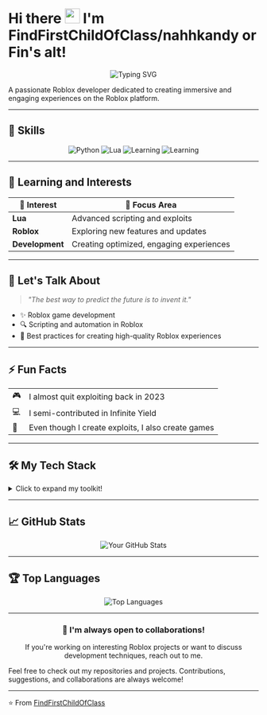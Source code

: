# Hi there <img src="https://raw.githubusercontent.com/MartinHeinz/MartinHeinz/master/wave.gif" width="30px"> I'm **FindFirstChildOfClass/nahhkandy or Fin's alt!**

<div align="center">
  <img src="https://readme-typing-svg.herokuapp.com?font=Fira+Code&pause=1000&color=F7F7F7&center=true&vCenter=true&width=435&lines=Passionate+Roblox+Developer;Lua+%26+Python+Enthusiast;Game+Creator+%26+Scripter" alt="Typing SVG" />
</div>

A passionate Roblox developer dedicated to creating immersive and engaging experiences on the Roblox platform.

---

## 🔧 Skills

<div align="center">

![Python](https://img.shields.io/badge/Python-3776AB?style=for-the-badge&logo=python&logoColor=white)
![Lua](https://img.shields.io/badge/Lua-2C2D72?style=for-the-badge&logo=lua&logoColor=white)
![Learning](https://img.shields.io/badge/Learning-Node.js-339933?style=for-the-badge&logo=node.js&logoColor=white)
![Learning](https://img.shields.io/badge/Learning-HTML-E34F26?style=for-the-badge&logo=html5&logoColor=white)

</div>

---

## 🌱 Learning and Interests

<div align="left">

| 🚀 Interest | 💎 Focus Area |
|-------------|---------------|
| **Lua** | Advanced scripting and exploits |
| **Roblox** | Exploring new features and updates |
| **Development** | Creating optimized, engaging experiences |

</div>

---

## 💬 Let's Talk About

> *"The best way to predict the future is to invent it."*

- ✨ Roblox game development
- 🔍 Scripting and automation in Roblox
- 🌟 Best practices for creating high-quality Roblox experiences

---

## ⚡ Fun Facts

<table>
  <tr>
    <td>🎮</td>
    <td>I almost quit exploiting back in 2023</td>
  </tr>
  <tr>
    <td>💻</td>
    <td>I semi-contributed in Infinite Yield</td>
  </tr>
  <tr>
    <td>🎯</td>
    <td>Even though I create exploits, I also create games</td>
  </tr>
</table>

---

## 🛠️ My Tech Stack

<details>
  <summary>Click to expand my toolkit!</summary>
  <br>
  
  ### Languages
  - **Lua** - Primary language for Roblox development
  - **Python** - For automation and tools
  
  ### Development Tools
  - **Roblox Studio** - Game creation and scripting
  - **Visual Studio Code** - Code editing and extensions
  
</details>

---

## 📈 GitHub Stats

<div align="center">

![Your GitHub Stats](https://github-readme-stats.vercel.app/api?username=FindFirstChildOfClass&show_icons=true&theme=radical)

</div>

---

## 🏆 Top Languages

<div align="center">

![Top Languages](https://github-readme-stats.vercel.app/api/top-langs/?username=FindFirstChildOfClass&layout=compact&theme=radical)

</div>

---

<div align="center">

### 🤝 I'm always open to collaborations!

If you're working on interesting Roblox projects or want to discuss development techniques, reach out to me.

</div>

Feel free to check out my repositories and projects. Contributions, suggestions, and collaborations are always welcome!

---
⭐️ From [FindFirstChildOfClass](https://github.com/FindFirstChildOfClass)

